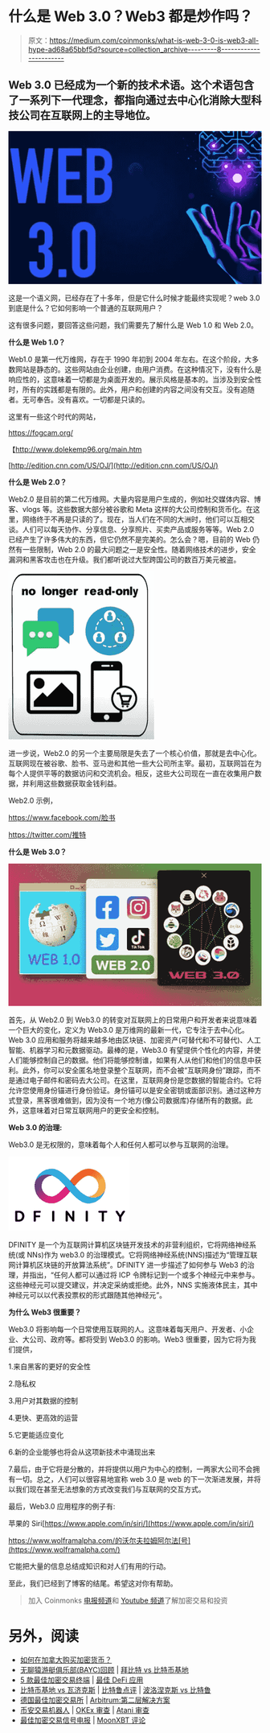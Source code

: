 # 什么是 Web 3.0？Web3 都是炒作吗？

> 原文：<https://medium.com/coinmonks/what-is-web-3-0-is-web3-all-hype-ad68a65bbf5d?source=collection_archive---------8----------------------->

## Web 3.0 已经成为一个新的技术术语。这个术语包含了一系列下一代理念，都指向通过去中心化消除大型科技公司在互联网上的主导地位。

![](img/69fd6781fbf4288666fce01e7b6f5167.png)

这是一个语义网，已经存在了十多年，但是它什么时候才能最终实现呢？web 3.0 到底是什么？它如何影响一个普通的互联网用户？

这有很多问题，要回答这些问题，我们需要先了解什么是 Web 1.0 和 Web 2.0。

**什么是 Web 1.0？**

Web1.0 是第一代万维网，存在于 1990 年初到 2004 年左右。在这个阶段，大多数网站是静态的。这些网站由企业创建，由用户消费。在这种情况下，没有什么是响应性的，这意味着一切都是为桌面开发的。展示风格是基本的。当涉及到安全性时，所有的实践都是有限的。此外，用户和创建的内容之间没有交互。没有追随者。无可奉告。没有喜欢。一切都是只读的。

这里有一些这个时代的网站，

https://fogcam.org/

【http://www.dolekemp96.org/main.htm 

[http://edition.cnn.com/US/OJ/](http://edition.cnn.com/US/OJ/)

**什么是 Web 2.0？**

Web2.0 是目前的第二代万维网。大量内容是用户生成的，例如社交媒体内容、博客、vlogs 等。这些数据大部分被谷歌和 Meta 这样的大公司控制和货币化。在这里，网络终于不再是只读的了。现在，当人们在不同的大洲时，他们可以互相交谈。人们可以每天协作、分享信息、分享照片、买卖产品或服务等等。Web 2.0 已经产生了许多伟大的东西，但它仍然不是完美的。怎么会？嗯，目前的 Web 仍然有一些限制，Web 2.0 的最大问题之一是安全性。随着网络技术的进步，安全漏洞和黑客攻击也在升级。我们都听说过大型跨国公司的数百万美元被盗。

![](img/edd2c15bd58379569d3fb277434c21b6.png)

进一步说，Web2.0 的另一个主要局限是失去了一个核心价值，那就是去中心化。互联网现在被谷歌、脸书、亚马逊和其他一些大公司所主宰。最初，互联网旨在为每个人提供平等的数据访问和交流机会。相反，这些大公司现在一直在收集用户数据，并利用这些数据获取金钱利益。

Web2.0 示例，

https://www.facebook.com/脸书

https://twitter.com/推特

**什么是 Web 3.0？**

![](img/1c7e40cbc2327e66d50f2a79aa8ee77b.png)

首先，从 Web2.0 到 Web3.0 的转变对互联网上的日常用户和开发者来说意味着一个巨大的变化，定义为 Web3.0 是万维网的最新一代，它专注于去中心化。Web 3.0 应用和服务将越来越多地由区块链、加密资产(可替代和不可替代)、人工智能、机器学习和元数据驱动。最棒的是，Web3.0 有望提供个性化的内容，并使人们能够控制自己的数据。他们将能够控制谁，如果有人从他们和他们的信息中获利。此外，你可以安全匿名地登录整个互联网，而不会被“互联网身份”跟踪，而不是通过电子邮件和密码去大公司。在这里，互联网身份是您数据的智能合约。它将允许您使用身份锚进行身份验证。身份锚可以是安全密钥或面部识别。通过这种方式登录，黑客很难做到，因为没有一个地方(像公司数据库)存储所有的数据。此外，这意味着对日常互联网用户的更安全和控制。

**Web 3.0 的治理:**

Web3.0 是无权限的，意味着每个人和任何人都可以参与互联网的治理。

![](img/d099d827b59e29696fbd3f4f3e489031.png)

DFINITY 是一个为互联网计算机区块链开发技术的非营利组织，它将网络神经系统(或 NNs)作为 web3.0 的治理模式。它将网络神经系统(NNS)描述为“管理互联网计算机区块链的开放算法系统”。DFINITY 进一步描述了如何参与 Web3 的治理，并指出，“任何人都可以通过将 ICP 令牌标记到一个或多个神经元中来参与。这些神经元可以提交建议，并决定采纳或拒绝。此外，NNS 实施液体民主，其中神经元可以以代表投票权的形式跟随其他神经元”。

**为什么 Web3 很重要？**

Web3.0 将影响每一个日常使用互联网的人。这意味着每天用户、开发者、小企业、大公司、政府等。都将受到 Web3.0 的影响。Web3 很重要，因为它将为我们提供，

1.来自黑客的更好的安全性

2.隐私权

3.用户对其数据的控制

4.更快、更高效的运营

5.它更能适应变化

6.新的企业能够也将会从这项新技术中涌现出来

7.最后，由于它将是分散的，并将提供以用户为中心的控制，一两家大公司不会拥有一切。总之，人们可以很容易地宣称 web 3.0 是 web 的下一次渐进发展，并将以我们现在甚至无法想象的方式改变我们与互联网的交互方式。

最后，Web3.0 应用程序的例子有:

苹果的 Siri[https://www.apple.com/in/siri/](https://www.apple.com/in/siri/)

https://www.wolframalpha.com/的沃尔夫拉姆阿尔法[号](https://www.wolframalpha.com/)

它能把大量的信息总结成知识和对人们有用的行动。

至此，我们已经到了博客的结尾。希望这对你有帮助。

> 加入 Coinmonks [电报频道](https://t.me/coincodecap)和 [Youtube 频道](https://www.youtube.com/c/coinmonks/videos)了解加密交易和投资

# 另外，阅读

*   [如何在加拿大购买加密货币？](https://coincodecap.com/how-to-buy-cryptocurrency-in-canada)
*   [无聊猿游艇俱乐部(BAYC)回顾](https://coincodecap.com/bored-ape-yacht-club-bayc-review) | [拜比特 vs 比特币基地](https://coincodecap.com/bybit-vs-coinbase)
*   [5 款最佳加密交易终端](https://coincodecap.com/crypto-trading-terminals) | [最佳 DeFi 应用](https://coincodecap.com/best-defi-apps)
*   [比特币基地 vs 瓦济克斯](https://coincodecap.com/coinbase-vs-wazirx) | [比特鲁点评](https://coincodecap.com/bitrue-review) | [波洛涅克斯 vs 比特鲁](https://coincodecap.com/poloniex-vs-bittrex)
*   [德国最佳加密交易所](https://coincodecap.com/crypto-exchanges-in-germany) | [Arbitrum:第二层解决方案](https://coincodecap.com/arbitrum)
*   [币安交易机器人](/coinmonks/binance-trading-bots-d0d57bb62c4c) | [OKEx 审查](/coinmonks/okex-review-6b369304110f) | [Atani 审查](https://coincodecap.com/atani-review)
*   [最佳加密交易信号电报](/coinmonks/best-crypto-signals-telegram-5785cdbc4b2b) | [MoonXBT 评论](/coinmonks/moonxbt-review-6e4ab26d037)